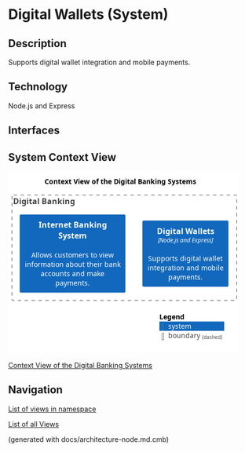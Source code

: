 # Digital Wallets (System)
## Description
Supports digital wallet integration and mobile payments.

## Technology
Node.js and Express


## Interfaces

## System Context View
![Context View of the Digital Banking Systems](../../mybank/digital-banking/context-view.png)

[Context View of the Digital Banking Systems](../../mybank/digital-banking/context-view.md)


## Navigation
[List of views in namespace](./views-in-namespace.md)

[List of all Views](../../views.md)

(generated with docs/architecture-node.md.cmb)
